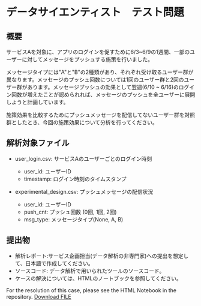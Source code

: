 # データサイエンティスト　テスト問題

## 概要

サービスAを対象に、アプリのログインを促すために6/3~6/9の1週間、一部のユーザーに対してメッセージをプッシュする施策を行いました。

メッセージタイプには"A"と"B"の2種類があり、それぞれ受け取るユーザー群が異なります。メッセージのプッシュ回数については1回のユーザー群と2回のユーザー群があります。メッセージプッシュの効果として翌週(6/10 ~ 6/16)のログイン回数が増えたことが認められれば、メッセージのプッシュを全ユーザーに展開しようと計画しています。

施策効果を比較するためにプッシュメッセージを配信してないユーザー群を対照群としたとき、今回の施策効果について分析を行ってください。

## 解析対象ファイル

* user_login.csv: サービスAのユーザーごとのログイン時刻
    * user_id: ユーザーID
    * timestamp: ログイン時刻のタイムスタンプ

* experimental_design.csv: プッシュメッセージの配信状況
    * user_id: ユーザーID
    * push_cnt: プッシュ回数 (0回, 1回, 2回)
    * msg_type: メッセージタイプ(None, A, B)
    
## 提出物

* 解析レポート:サービス企画担当(データ解析の非専門家)への提出を想定して、日本語で作成してください。
* ソースコード: データ解析で用いられたツールのソースコード。
* ケースの解決については、HTMLのノートブックを参照してください。

For the resolution of this case, please see the HTML Notebook in the repository. 
<a id="raw-url" href="https://github.com/fkaminishi/push_notification_test/blob/master/DS_test%20vKaminishi.nb.html">Download FILE</a>
